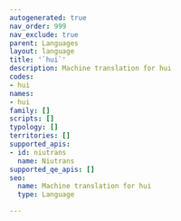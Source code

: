 ```yaml
---
autogenerated: true
nav_order: 999
nav_exclude: true
parent: Languages
layout: language
title: '`hui`'
description: Machine translation for hui
codes:
- hui
names:
- hui
family: []
scripts: []
typology: []
territories: []
supported_apis:
- id: niutrans
  name: Niutrans
supported_qe_apis: []
seo:
  name: Machine translation for hui
  type: Language

---
```


